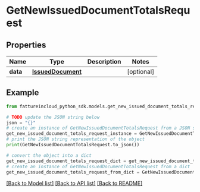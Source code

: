 # GetNewIssuedDocumentTotalsRequest


## Properties

Name | Type | Description | Notes
------------ | ------------- | ------------- | -------------
**data** | [**IssuedDocument**](IssuedDocument.md) |  | [optional] 

## Example

```python
from fattureincloud_python_sdk.models.get_new_issued_document_totals_request import GetNewIssuedDocumentTotalsRequest

# TODO update the JSON string below
json = "{}"
# create an instance of GetNewIssuedDocumentTotalsRequest from a JSON string
get_new_issued_document_totals_request_instance = GetNewIssuedDocumentTotalsRequest.from_json(json)
# print the JSON string representation of the object
print(GetNewIssuedDocumentTotalsRequest.to_json())

# convert the object into a dict
get_new_issued_document_totals_request_dict = get_new_issued_document_totals_request_instance.to_dict()
# create an instance of GetNewIssuedDocumentTotalsRequest from a dict
get_new_issued_document_totals_request_from_dict = GetNewIssuedDocumentTotalsRequest.from_dict(get_new_issued_document_totals_request_dict)
```
[[Back to Model list]](../README.md#documentation-for-models) [[Back to API list]](../README.md#documentation-for-api-endpoints) [[Back to README]](../README.md)


